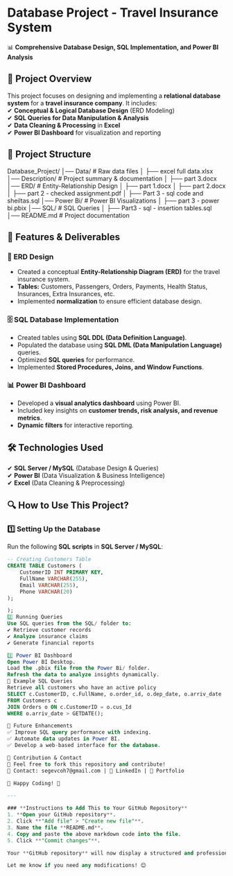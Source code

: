 # **Database Project - Travel Insurance System**  
📊 **Comprehensive Database Design, SQL Implementation, and Power BI Analysis**  

## **📌 Project Overview**  
This project focuses on designing and implementing a **relational database system** for a **travel insurance company**. It includes:  
✔ **Conceptual & Logical Database Design** (ERD Modeling)  
✔ **SQL Queries for Data Manipulation & Analysis**  
✔ **Data Cleaning & Processing** in **Excel**  
✔ **Power BI Dashboard** for visualization and reporting  

## **📂 Project Structure**  
Database_Project/ │── Data/ # Raw data files │ ├── excel full data.xlsx │── Description/ # Project summary & documentation │ ├── part 3.docx │── ERD/ # Entity-Relationship Design │ ├── part 1.docx │ ├── part 2.docx │ ├── part 2 - checked assignment.pdf │ ├── Part 3 - sql code and sheiltas.sql │── Power Bi/ # Power BI Visualizations │ ├── part 3 - power bi.pbix │── SQL/ # SQL Queries │ ├── Part3 - sql - insertion tables.sql │── README.md # Project documentation


## **🚀 Features & Deliverables**  
### **📌 ERD Design**  
- Created a conceptual **Entity-Relationship Diagram (ERD)** for the travel insurance system.  
- **Tables:** Customers, Passengers, Orders, Payments, Health Status, Insurances, Extra Insurances, etc.  
- Implemented **normalization** to ensure efficient database design.

### **🗄️ SQL Database Implementation**  
- Created tables using **SQL DDL (Data Definition Language)**.  
- Populated the database using **SQL DML (Data Manipulation Language)** queries.  
- Optimized **SQL queries** for performance.  
- Implemented **Stored Procedures, Joins, and Window Functions**.

### **📊 Power BI Dashboard**  
- Developed a **visual analytics dashboard** using Power BI.  
- Included key insights on **customer trends, risk analysis, and revenue metrics**.  
- **Dynamic filters** for interactive reporting.  

## **🛠️ Technologies Used**  
✔ **SQL Server / MySQL** (Database Design & Queries)  
✔ **Power BI** (Data Visualization & Business Intelligence)  
✔ **Excel** (Data Cleaning & Preprocessing)  

## **🔍 How to Use This Project?**  
### **1️⃣ Setting Up the Database**  
Run the following **SQL scripts** in **SQL Server / MySQL**:  
```sql
-- Creating Customers Table
CREATE TABLE Customers (
    CustomerID INT PRIMARY KEY,
    FullName VARCHAR(255),
    Email VARCHAR(255),
    Phone VARCHAR(20)
);

);
2️⃣ Running Queries
Use SQL queries from the SQL/ folder to:
✔ Retrieve customer records
✔ Analyze insurance claims
✔ Generate financial reports

3️⃣ Power BI Dashboard
Open Power BI Desktop.
Load the .pbix file from the Power Bi/ folder.
Refresh the data to analyze insights dynamically.
📌 Example SQL Queries
Retrieve all customers who have an active policy
SELECT c.CustomerID, c.FullName, o.order_id, o.dep_date, o.arriv_date
FROM Customers c
JOIN Orders o ON c.CustomerID = o.cus_Id
WHERE o.arriv_date > GETDATE();

📌 Future Enhancements
✅ Improve SQL query performance with indexing.
✅ Automate data updates in Power BI.
✅ Develop a web-based interface for the database.

📢 Contribution & Contact
📢 Feel free to fork this repository and contribute!
📧 Contact: segevcoh7@gmail.com | 🔗 LinkedIn | 📝 Portfolio

🚀 Happy Coding! 🎯

---

### **Instructions to Add This to Your GitHub Repository**
1. **Open your GitHub repository**.
2. Click **"Add file" > "Create new file"**.
3. Name the file **README.md**.
4. Copy and paste the above markdown code into the file.
5. Click **"Commit changes"**.

Your **GitHub repository** will now display a structured and professional **README.md** file with **proper formatting, SQL code examples, and project overview**! 🚀  

Let me know if you need any modifications! 😊
